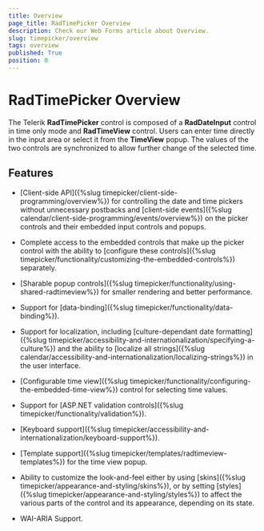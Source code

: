 ```yaml
---
title: Overview
page_title: RadTimePicker Overview
description: Check our Web Forms article about Overview.
slug: timepicker/overview
tags: overview
published: True
position: 0
---
```


# RadTimePicker Overview


The Telerik **RadTimePicker** control is composed of a **RadDateInput** control in time only mode and **RadTimeView** control. Users can enter time directly in the input area or select it from the **TimeView** popup. The values of the two controls are synchronized to allow further change of the selected time.


## Features


* [Client-side API]({%slug timepicker/client-side-programming/overview%}) for controlling the date and time pickers without unnecessary postbacks and [client-side events]({%slug calendar/client-side-programming/events/overview%}) on the picker controls and their embedded input controls and popups.

* Complete access to the embedded controls that make up the picker control with the ability to [configure these controls]({%slug timepicker/functionality/customizing-the-embedded-controls%}) separately.

* [Sharable popup controls]({%slug timepicker/functionality/using-shared-radtimeview%}) for smaller rendering and better performance.

* Support for [data-binding]({%slug timepicker/functionality/data-binding%}).

* Support for localization, including [culture-dependant date formatting]({%slug timepicker/accessibility-and-internationalization/specifying-a-culture%}) and the ability to [localize all strings]({%slug calendar/accessibility-and-internationalization/localizing-strings%}) in the user interface.

* [Configurable time view]({%slug timepicker/functionality/configuring-the-embedded-time-view%}) control for selecting time values.

* Support for [ASP.NET validation controls]({%slug timepicker/functionality/validation%}).

* [Keyboard support]({%slug timepicker/accessibility-and-internationalization/keyboard-support%}).

* [Template support]({%slug timepicker/templates/radtimeview-templates%}) for the time view popup.

* Ability to customize the look-and-feel either by using [skins]({%slug timepicker/appearance-and-styling/skins%}), or by setting [styles]({%slug timepicker/appearance-and-styling/styles%}) to affect the various parts of the control and its appearance, depending on its state.

* WAI-ARIA Support.



